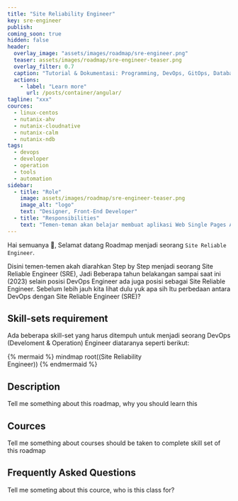 ```yaml
---
title: "Site Reliability Engineer"
key: sre-engineer
publish: 
coming_soon: true
hidden: false
header:
  overlay_image: "assets/images/roadmap/sre-engineer.png"
  teaser: assets/images/roadmap/sre-engineer-teaser.png
  overlay_filter: 0.7
  caption: "Tutorial & Dokumentasi: Programming, DevOps, GitOps, Database, & Servers"
  actions:
    - label: "Learn more"
      url: /posts/container/angular/
tagline: "xxx"
cources:
  - linux-centos
  - nutanix-ahv
  - nutanix-cloudnative
  - nutanix-calm
  - nutanix-ndb
tags:
  - devops
  - developer
  - operation
  - tools
  - automation
sidebar:
  - title: "Role"
    image: assets/images/roadmap/sre-engineer-teaser.png
    image_alt: "logo"
    text: "Designer, Front-End Developer"
  - title: "Responsibilities"
    text: "Temen-teman akan belajar membuat aplikasi Web Single Pages Application (SPA) system dengan menggunakan Angular Framework"
---
```


Hai semuanya 👋, Selamat datang Roadmap menjadi seorang `Site Reliable Engineer`. 

Disini temen-temen akah diarahkan Step by Step menjadi seorang Site Reliable Engineer (SRE), Jadi Beberapa tahun belakangan sampai saat ini (2023) selain posisi DevOps Engineer ada juga posisi sebagai Site Reliable Engineer. Sebelum lebih jauh kita lihat dulu yuk apa sih Itu perbedaan antara DevOps dengan Site Reliable Engineer (SRE)?

<!--more-->

## Skill-sets requirement

Ada beberapa skill-set yang harus ditempuh untuk menjadi seorang DevOps (Develoment & Operation) Engineer diataranya seperti berikut:

{% mermaid %}
mindmap
  root((Site Reliability <br>Engineer))
{% endmermaid %}

## Description

Tell me something about this roadmap, why you should learn this

## Cources

Tell me something about courses should be taken to complete skill set of this roadmap

## Frequently Asked Questions

Tell me someting about this cource, who is this class for?